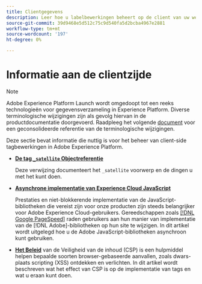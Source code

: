 ```yaml
---
title: Clientgegevens
description: Leer hoe u labelbewerkingen beheert op de client van uw web- of mobiele toepassing.
source-git-commit: 39d9468e5d512c75c9d540fa5d2bcba4967e2881
workflow-type: tm+mt
source-wordcount: '197'
ht-degree: 0%

---
```


# Informatie aan de clientzijde

>[!NOTE]
>
>Adobe Experience Platform Launch wordt omgedoopt tot een reeks technologieën voor gegevensverzameling in Experience Platform. Diverse terminologische wijzigingen zijn als gevolg hiervan in de productdocumentatie doorgevoerd. Raadpleeg het volgende [document](../../term-updates.md) voor een geconsolideerde referentie van de terminologische wijzigingen.

Deze sectie bevat informatie die nuttig is voor het beheer van client-side tagbewerkingen in Adobe Experience Platform.

* [**De tag `_satellite` Objectreferentie**](satellite-object.md)

   Deze verwijzing documenteert het `_satellite` voorwerp en de dingen u met het kunt doen.

* [**Asynchrone implementatie van Experience Cloud JavaScript**](asynchronous-deployment.md)

   Prestaties en niet-blokkerende implementatie van de JavaScript-bibliotheken die vereist zijn voor onze producten zijn steeds belangrijker voor Adobe Experience Cloud-gebruikers. Gereedschappen zoals [[!DNL Google PageSpeed]](https://developers.google.com/speed/pagespeed/insights/) raden gebruikers aan hun manier van implementatie van de [!DNL Adobe]-bibliotheken op hun site te wijzigen. In dit artikel wordt uitgelegd hoe u de Adobe JavaScript-bibliotheken asynchroon kunt gebruiken.

* [**Het Beleid**](content-security-policy.md)  van de Veiligheid van de inhoud (CSP) is een hulpmiddel helpen bepaalde soorten browser-gebaseerde aanvallen, zoals dwars-plaats scripting (XSS) ontdekken en verlichten.  In dit artikel wordt beschreven wat het effect van CSP is op de implementatie van tags en wat u eraan kunt doen.
